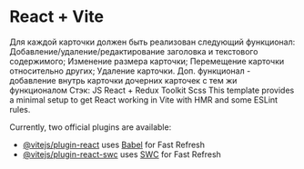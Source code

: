 # React + Vite
Для каждой карточки должен быть реализован следующий функционал:
Добавление/удаление/редактирование заголовка и текстового содержимого;
Изменение размера карточки;
Перемещение карточки относительно других;
Удаление карточки.
Доп. функционал - добавление внутрь карточки дочерних карточек с тем жи функционалом
Стэк:
JS
React + Redux Toolkit
Scss
This template provides a minimal setup to get React working in Vite with HMR and some ESLint rules.

Currently, two official plugins are available:

- [@vitejs/plugin-react](https://github.com/vitejs/vite-plugin-react/blob/main/packages/plugin-react/README.md) uses [Babel](https://babeljs.io/) for Fast Refresh
- [@vitejs/plugin-react-swc](https://github.com/vitejs/vite-plugin-react-swc) uses [SWC](https://swc.rs/) for Fast Refresh
